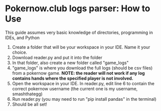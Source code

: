 # Pokernow.club logs parser: How to Use

This guide assumes very basic knowledge of directories, programming in IDEs, and Python

1. Create a folder that will be your workspace in your IDE. Name it your choice.
2. Download reader.py and put it into the folder
3. In that folder, also create a new folder called "game_logs"
4. "game_logs" is where you download the full logs (should be csv files) from a pokernow game. **NOTE: the reader will not work if any log contains hands where the specified player is not involved.**
5. Open the workspace in your IDE. In reader.py, edit line 6 to contain the correct pokernow username (the current one is my username, smashthategg)
6. Run reader.py (you may need to run "pip install pandas" in the terminal)
7. Should be all set!
